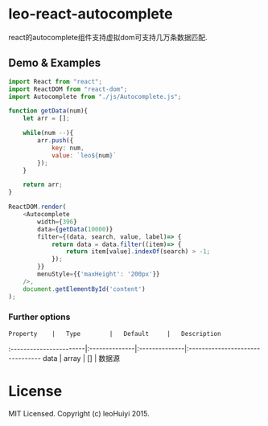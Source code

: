 leo-react-autocomplete
============

react的autocomplete组件支持虚拟dom可支持几万条数据匹配.


## Demo & Examples



```javascript
import React from "react";
import ReactDOM from "react-dom";
import Autocomplete from "./js/Autocomplete.js";

function getData(num){
    let arr = [];

    while(num --){
        arr.push({
            key: num,
            value: `leo${num}`
        });
    }

    return arr;
}

ReactDOM.render(
    <Autocomplete
        width={396}
        data={getData(10000)}
        filter={(data, search, value, label)=> {
            return data = data.filter((item)=> {
                return item[value].indexOf(search) > -1;
            });
        }}
        menuStyle={{'maxHeight': '200px'}}
    />,
    document.getElementById('content')
);
```

### Further options

	Property	|	Type		|	Default		|	Description
:-----------------------|:--------------|:--------------|:--------------------------------
data	|	array	|	[]	|	数据源


# License

MIT Licensed. Copyright (c) leoHuiyi 2015.
